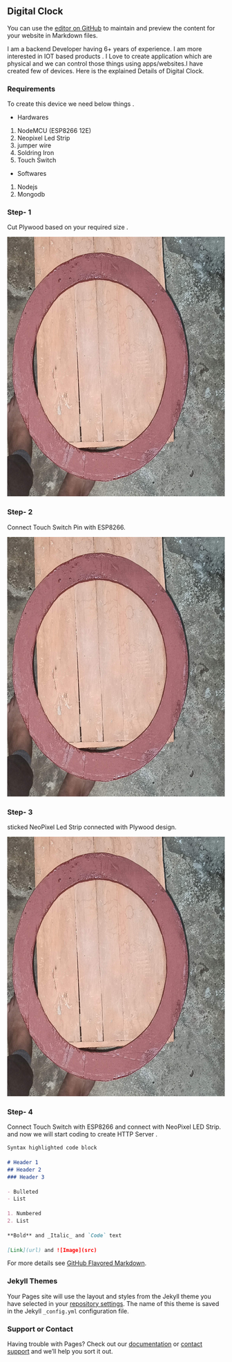 ## Digital Clock

You can use the [editor on GitHub](https://github.com/TriPiyush/DIgitalCLock/edit/gh-pages/index.md) to maintain and preview the content for your website in Markdown files.

I am a backend Developer having 6+ years of experience. I am more interested in IOT based products . I Love to create application which are physical and we can control those things using apps/websites.I have created few of devices. Here is the explained Details of Digital Clock. 

### Requirements 

To create this device we need below things . 
- Hardwares

1. NodeMCU (ESP8266 12E)
2. Neopixel Led Strip
3. jumper wire
4. Soldring Iron
5. Touch Switch 

- Softwares
1. Nodejs
2. Mongodb


### Step- 1
 
 Cut Plywood based on your required size . 
<p align="center">
<img src="media/IMG_20200920_004704.jpg" width="650" height="600" >

</p>

### Step- 2 
Connect Touch Switch Pin with ESP8266.
<p align="center">
<img src="media/IMG_20200920_004704.jpg" width="650" height="600" >

</p>

### Step- 3
sticked NeoPixel Led Strip connected with Plywood design. 

<p align="center">
<img src="media/IMG_20200920_004704.jpg" width="650" height="600" >

</p>

### Step- 4 
Connect Touch Switch with ESP8266 and connect with NeoPixel LED Strip. 
and now we will start coding to create HTTP Server . 

```markdown
Syntax highlighted code block

# Header 1
## Header 2
### Header 3

- Bulleted
- List

1. Numbered
2. List

**Bold** and _Italic_ and `Code` text

[Link](url) and ![Image](src)
```

For more details see [GitHub Flavored Markdown](https://guides.github.com/features/mastering-markdown/).

### Jekyll Themes

Your Pages site will use the layout and styles from the Jekyll theme you have selected in your [repository settings](https://github.com/TriPiyush/DIgitalCLock/settings). The name of this theme is saved in the Jekyll `_config.yml` configuration file.

### Support or Contact

Having trouble with Pages? Check out our [documentation](https://docs.github.com/categories/github-pages-basics/) or [contact support](https://support.github.com/contact) and we’ll help you sort it out.
